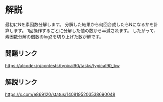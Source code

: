 # 解説
最初にNを素因数分解します。
分解した結果から何回合成したらNになるかを計算します。
1回操作するごとに分解した値の数から半減されます。
したがって、素因数分解の個数のlog2を切り上げた数が解です。

## 問題リンク
https://atcoder.jp/contests/typical90/tasks/typical90_bw

## 解説リンク
https://x.com/e869120/status/1408195203538690048
